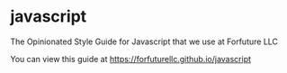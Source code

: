
# javascript

The Opinionated Style Guide for Javascript that we use at Forfuture LLC

You can view this guide at https://forfuturellc.github.io/javascript

